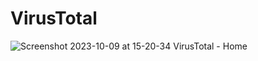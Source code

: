 # VirusTotal



![Screenshot 2023-10-09 at 15-20-34 VirusTotal - Home](https://github.com/kaykRodr1gu3s/VirusTotal/assets/110197812/a7757b46-cdbf-4762-85ab-45929a056594)
